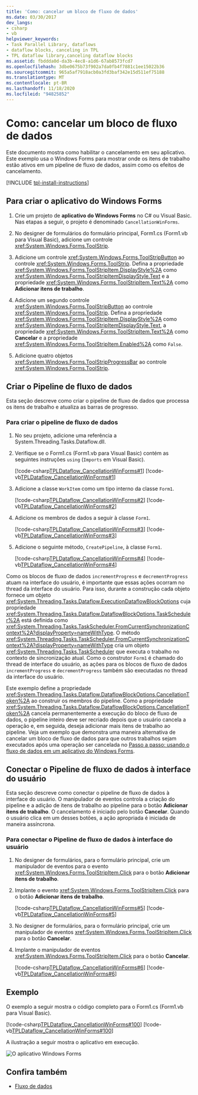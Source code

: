 ```yaml
---
title: 'Como: cancelar um bloco de fluxo de dados'
ms.date: 03/30/2017
dev_langs:
- csharp
- vb
helpviewer_keywords:
- Task Parallel Library, dataflows
- dataflow blocks, canceling in TPL
- TPL dataflow library,canceling dataflow blocks
ms.assetid: fbddda0d-da3b-4ec8-a1d6-67ab8573fcd7
ms.openlocfilehash: 3dbe0675b73f902a7da0fb4f7881c1ee15022b36
ms.sourcegitcommit: 965a5af7918acb0a3fd3baf342e15d511ef75188
ms.translationtype: MT
ms.contentlocale: pt-BR
ms.lasthandoff: 11/18/2020
ms.locfileid: "94825852"
---
```

# <a name="how-to-cancel-a-dataflow-block"></a>Como: cancelar um bloco de fluxo de dados
Este documento mostra como habilitar o cancelamento em seu aplicativo. Este exemplo usa o Windows Forms para mostrar onde os itens de trabalho estão ativos em um pipeline de fluxo de dados, assim como os efeitos de cancelamento.  

[!INCLUDE [tpl-install-instructions](../../../includes/tpl-install-instructions.md)]
  
## <a name="to-create-the-windows-forms-application"></a>Para criar o aplicativo do Windows Forms  
  
1. Crie um projeto de **aplicativo do Windows Forms** no C# ou Visual Basic. Nas etapas a seguir, o projeto é denominado `CancellationWinForms`.  
  
2. No designer de formulários do formulário principal, Form1.cs (Form1.vb para Visual Basic), adicione um controle <xref:System.Windows.Forms.ToolStrip>.  
  
3. Adicione um controle <xref:System.Windows.Forms.ToolStripButton> ao controle <xref:System.Windows.Forms.ToolStrip>. Defina a propriedade <xref:System.Windows.Forms.ToolStripItem.DisplayStyle%2A> como <xref:System.Windows.Forms.ToolStripItemDisplayStyle.Text> e a propriedade <xref:System.Windows.Forms.ToolStripItem.Text%2A> como **Adicionar itens de trabalho**.  
  
4. Adicione um segundo controle <xref:System.Windows.Forms.ToolStripButton> ao controle <xref:System.Windows.Forms.ToolStrip>. Defina a propriedade <xref:System.Windows.Forms.ToolStripItem.DisplayStyle%2A> como <xref:System.Windows.Forms.ToolStripItemDisplayStyle.Text>, a propriedade <xref:System.Windows.Forms.ToolStripItem.Text%2A> como **Cancelar** e a propriedade <xref:System.Windows.Forms.ToolStripItem.Enabled%2A> como `False`.  
  
5. Adicione quatro objetos <xref:System.Windows.Forms.ToolStripProgressBar> ao controle <xref:System.Windows.Forms.ToolStrip>.  
  
## <a name="creating-the-dataflow-pipeline"></a>Criar o Pipeline de fluxo de dados  
 Esta seção descreve como criar o pipeline de fluxo de dados que processa os itens de trabalho e atualiza as barras de progresso.  
  
### <a name="to-create-the-dataflow-pipeline"></a>Para criar o pipeline de fluxo de dados  
  
1. No seu projeto, adicione uma referência a System.Threading.Tasks.Dataflow.dll.  
  
2. Verifique se o Form1.cs (Form1.vb para Visual Basic) contém as seguintes instruções `using` (`Imports` em Visual Basic).  
  
     [!code-csharp[TPLDataflow_CancellationWinForms#1](../../../samples/snippets/csharp/VS_Snippets_Misc/tpldataflow_cancellationwinforms/cs/cancellationwinforms/form1.cs#1)]
     [!code-vb[TPLDataflow_CancellationWinForms#1](../../../samples/snippets/visualbasic/VS_Snippets_Misc/tpldataflow_cancellationwinforms/vb/cancellationwinforms/form1.vb#1)]  
  
3. Adicione a classe `WorkItem` como um tipo interno da classe `Form1`.  
  
     [!code-csharp[TPLDataflow_CancellationWinForms#2](../../../samples/snippets/csharp/VS_Snippets_Misc/tpldataflow_cancellationwinforms/cs/cancellationwinforms/form1.cs#2)]
     [!code-vb[TPLDataflow_CancellationWinForms#2](../../../samples/snippets/visualbasic/VS_Snippets_Misc/tpldataflow_cancellationwinforms/vb/cancellationwinforms/form1.vb#2)]  
  
4. Adicione os membros de dados a seguir à classe `Form1`.  
  
     [!code-csharp[TPLDataflow_CancellationWinForms#3](../../../samples/snippets/csharp/VS_Snippets_Misc/tpldataflow_cancellationwinforms/cs/cancellationwinforms/form1.cs#3)]
     [!code-vb[TPLDataflow_CancellationWinForms#3](../../../samples/snippets/visualbasic/VS_Snippets_Misc/tpldataflow_cancellationwinforms/vb/cancellationwinforms/form1.vb#3)]  
  
5. Adicione o seguinte método, `CreatePipeline`, à classe `Form1`.  
  
     [!code-csharp[TPLDataflow_CancellationWinForms#4](../../../samples/snippets/csharp/VS_Snippets_Misc/tpldataflow_cancellationwinforms/cs/cancellationwinforms/form1.cs#4)]
     [!code-vb[TPLDataflow_CancellationWinForms#4](../../../samples/snippets/visualbasic/VS_Snippets_Misc/tpldataflow_cancellationwinforms/vb/cancellationwinforms/form1.vb#4)]  
  
 Como os blocos de fluxo de dados `incrementProgress` e `decrementProgress` atuam na interface do usuário, é importante que essas ações ocorram no thread da interface do usuário. Para isso, durante a construção cada objeto fornece um objeto <xref:System.Threading.Tasks.Dataflow.ExecutionDataflowBlockOptions> cuja propriedade <xref:System.Threading.Tasks.Dataflow.DataflowBlockOptions.TaskScheduler%2A> está definida como <xref:System.Threading.Tasks.TaskScheduler.FromCurrentSynchronizationContext%2A?displayProperty=nameWithType>. O método <xref:System.Threading.Tasks.TaskScheduler.FromCurrentSynchronizationContext%2A?displayProperty=nameWithType> cria um objeto <xref:System.Threading.Tasks.TaskScheduler> que executa o trabalho no contexto de sincronização atual. Como o construtor `Form1` é chamado do thread de interface do usuário, as ações para os blocos de fluxo de dados `incrementProgress` e `decrementProgress` também são executadas no thread da interface do usuário.  
  
 Este exemplo define a propriedade <xref:System.Threading.Tasks.Dataflow.DataflowBlockOptions.CancellationToken%2A> ao construir os membros do pipeline. Como a propriedade <xref:System.Threading.Tasks.Dataflow.DataflowBlockOptions.CancellationToken%2A> cancela permanentemente a execução do bloco de fluxo de dados, o pipeline inteiro deve ser recriado depois que o usuário cancela a operação e, em seguida, deseja adicionar mais itens de trabalho ao pipeline. Veja um exemplo que demonstra uma maneira alternativa de cancelar um bloco de fluxo de dados para que outros trabalhos sejam executados após uma operação ser cancelada no [Passo a passo: usando o fluxo de dados em um aplicativo do Windows Forms](walkthrough-using-dataflow-in-a-windows-forms-application.md).  
  
## <a name="connecting-the-dataflow-pipeline-to-the-user-interface"></a>Conectar o Pipeline de fluxo de dados à interface do usuário  
 Esta seção descreve como conectar o pipeline de fluxo de dados à interface do usuário. O manipulador de eventos controla a criação do pipeline e a adição de itens de trabalho ao pipeline para o botão **Adicionar itens de trabalho**. O cancelamento é iniciado pelo botão **Cancelar**. Quando o usuário clica em um desses botões, a ação apropriada é iniciada de maneira assíncrona.  
  
### <a name="to-connect-the-dataflow-pipeline-to-the-user-interface"></a>Para conectar o Pipeline de fluxo de dados à interface do usuário  
  
1. No designer de formulários, para o formulário principal, crie um manipulador de eventos para o evento <xref:System.Windows.Forms.ToolStripItem.Click> para o botão **Adicionar itens de trabalho**.  
  
2. Implante o evento <xref:System.Windows.Forms.ToolStripItem.Click> para o botão **Adicionar itens de trabalho**.  
  
     [!code-csharp[TPLDataflow_CancellationWinForms#5](../../../samples/snippets/csharp/VS_Snippets_Misc/tpldataflow_cancellationwinforms/cs/cancellationwinforms/form1.cs#5)]
     [!code-vb[TPLDataflow_CancellationWinForms#5](../../../samples/snippets/visualbasic/VS_Snippets_Misc/tpldataflow_cancellationwinforms/vb/cancellationwinforms/form1.vb#5)]  
  
3. No designer de formulários, para o formulário principal, crie um manipulador de eventos <xref:System.Windows.Forms.ToolStripItem.Click> para o botão **Cancelar**.  
  
4. Implante o manipulador de eventos <xref:System.Windows.Forms.ToolStripItem.Click> para o botão **Cancelar**.  
  
     [!code-csharp[TPLDataflow_CancellationWinForms#6](../../../samples/snippets/csharp/VS_Snippets_Misc/tpldataflow_cancellationwinforms/cs/cancellationwinforms/form1.cs#6)]
     [!code-vb[TPLDataflow_CancellationWinForms#6](../../../samples/snippets/visualbasic/VS_Snippets_Misc/tpldataflow_cancellationwinforms/vb/cancellationwinforms/form1.vb#6)]  
  
## <a name="example"></a>Exemplo  
 O exemplo a seguir mostra o código completo para o Form1.cs (Form1.vb para Visual Basic).  
  
 [!code-csharp[TPLDataflow_CancellationWinForms#100](../../../samples/snippets/csharp/VS_Snippets_Misc/tpldataflow_cancellationwinforms/cs/cancellationwinforms/form1.cs#100)]
 [!code-vb[TPLDataflow_CancellationWinForms#100](../../../samples/snippets/visualbasic/VS_Snippets_Misc/tpldataflow_cancellationwinforms/vb/cancellationwinforms/form1.vb#100)]  
  
 A ilustração a seguir mostra o aplicativo em execução.  
  
 ![O aplicativo Windows Forms](media/tpldataflow-cancellation.png "TPLDataflow_Cancellation")  

## <a name="see-also"></a>Confira também

- [Fluxo de dados](dataflow-task-parallel-library.md)
